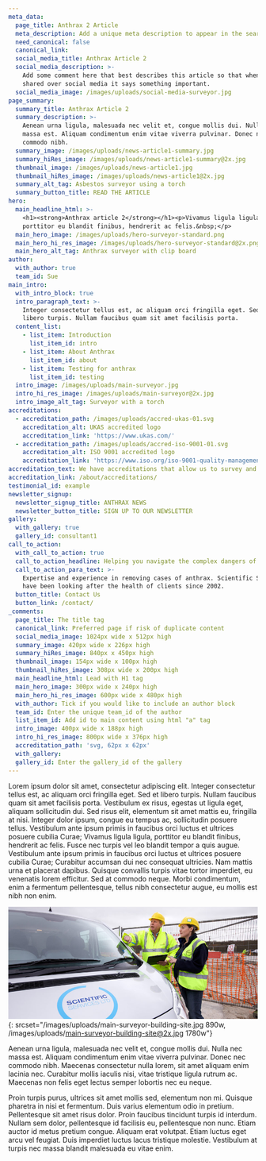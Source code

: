 ```yaml
---
meta_data:
  page_title: Anthrax 2 Article
  meta_description: Add a unique meta description to appear in the search engines.
  need_canonical: false
  canonical_link:
  social_media_title: Anthrax Article 2
  social_media_description: >-
    Add some comment here that best describes this article so that when it is
    shared over social media it says something important.
  social_media_image: /images/uploads/social-media-surveyor.jpg
page_summary:
  summary_title: Anthrax Article 2
  summary_description: >-
    Aenean urna ligula, malesuada nec velit et, congue mollis dui. Nulla nec
    massa est. Aliquam condimentum enim vitae viverra pulvinar. Donec nec
    commodo nibh.
  summary_image: /images/uploads/news-article1-summary.jpg
  summary_hiRes_image: /images/uploads/news-article1-summary@2x.jpg
  thumbnail_image: /images/uploads/news-article1.jpg
  thumbnail_hiRes_image: /images/uploads/news-article1@2x.jpg
  summary_alt_tag: Asbestos surveyor using a torch
  summary_button_title: READ THE ARTICLE
hero:
  main_headline_html: >-
    <h1><strong>Anthrax article 2</strong></h1><p>Vivamus ligula ligula,
    porttitor eu blandit finibus, hendrerit ac felis.&nbsp;</p>
  main_hero_image: /images/uploads/hero-surveyor-standard.png
  main_hero_hi_res_image: /images/uploads/hero-surveyor-standard@2x.png
  main_hero_alt_tag: Anthrax surveyor with clip board
author:
  with_author: true
  team_id: Sue
main_intro:
  with_intro_block: true
  intro_paragraph_text: >-
    Integer consectetur tellus est, ac aliquam orci fringilla eget. Sed et
    libero turpis. Nullam faucibus quam sit amet facilisis porta.
  content_list:
    - list_item: Introduction
      list_item_id: intro
    - list_item: About Anthrax
      list_item_id: about
    - list_item: Testing for anthrax
      list_item_id: testing
  intro_image: /images/uploads/main-surveyor.jpg
  intro_hi_res_image: /images/uploads/main-surveyor@2x.jpg
  intro_image_alt_tag: Surveyor with a torch
accreditations:
  - accreditation_path: /images/uploads/accred-ukas-01.svg
    accreditation_alt: UKAS accredited logo
    accreditation_link: 'https://www.ukas.com/'
  - accreditation_path: /images/uploads/accred-iso-9001-01.svg
    accreditation_alt: ISO 9001 accredited logo
    accreditation_link: 'https://www.iso.org/iso-9001-quality-management.html'
accreditation_text: We have accreditations that allow us to survey and test for anthrax.
accreditation_link: /about/accreditations/
testimonial_id: example
newsletter_signup:
  newsletter_signup_title: ANTHRAX NEWS
  newsletter_button_title: SIGN UP TO OUR NEWSLETTER
gallery:
  with_gallery: true
  gallery_id: consultant1
call_to_action:
  with_call_to_action: true
  call_to_action_headline: Helping you navigate the complex dangers of anthrax
  call_to_action_para_text: >-
    Expertise and experience in removing cases of anthrax. Scientific Services
    have been looking after the health of clients since 2002.
  button_title: Contact Us
  button_link: /contact/
_comments:
  page_title: The title tag
  canonical_link: Preferred page if risk of duplicate content
  social_media_image: 1024px wide x 512px high
  summary_image: 420px wide x 226px high
  summary_hiRes_image: 840px x 450px high
  thumbnail_image: 154px wide x 100px high
  thumbnail_hiRes_image: 308px wide x 200px high
  main_headline_html: Lead with H1 tag
  main_hero_image: 300px wide x 240px high
  main_hero_hi_res_image: 600px wide x 480px high
  with_author: Tick if you would like to include an author block
  team_id: Enter the unique team_id of the author
  list_item_id: Add id to main content using html "a" tag
  intro_image: 400px wide x 188px high
  intro_hi_res_image: 800px wide x 376px high
  accreditation_path: 'svg, 62px x 62px'
  with_gallery:
  gallery_id: Enter the gallery_id of the gallery
---
```


Lorem ipsum dolor sit amet, consectetur adipiscing elit. Integer consectetur tellus est, ac aliquam orci fringilla eget. Sed et libero turpis. Nullam faucibus quam sit amet facilisis porta. Vestibulum ex risus, egestas ut ligula eget, aliquam sollicitudin dui. Sed risus elit, elementum sit amet mattis eu, fringilla at nisi. Integer dolor ipsum, congue eu tempus ac, sollicitudin posuere tellus. Vestibulum ante ipsum primis in faucibus orci luctus et ultrices posuere cubilia Curae; Vivamus ligula ligula, porttitor eu blandit finibus, hendrerit ac felis. Fusce nec turpis vel leo blandit tempor a quis augue. Vestibulum ante ipsum primis in faucibus orci luctus et ultrices posuere cubilia Curae; Curabitur accumsan dui nec consequat ultricies. Nam mattis urna et placerat dapibus. Quisque convallis turpis vitae tortor imperdiet, eu venenatis lorem efficitur. Sed at commodo neque. Morbi condimentum, enim a fermentum pellentesque, tellus nibh consectetur augue, eu mollis est nibh non enim.

![](/images/uploads/main-surveyor-building-site.jpg){: srcset="/images/uploads/main-surveyor-building-site.jpg 890w, /images/uploads/main-surveyor-building-site@2x.jpg 1780w"}

Aenean urna ligula, malesuada nec velit et, congue mollis dui. Nulla nec massa est. Aliquam condimentum enim vitae viverra pulvinar. Donec nec commodo nibh. Maecenas consectetur nulla lorem, sit amet aliquam enim lacinia nec. Curabitur mollis iaculis nisi, vitae tristique ligula rutrum ac. Maecenas non felis eget lectus semper lobortis nec eu neque.

Proin turpis purus, ultrices sit amet mollis sed, elementum non mi. Quisque pharetra in nisi et fermentum. Duis varius elementum odio in pretium. Pellentesque sit amet risus dolor. Proin faucibus tincidunt turpis id interdum. Nullam sem dolor, pellentesque id facilisis eu, pellentesque non nunc. Etiam auctor id metus pretium congue. Aliquam erat volutpat. Etiam luctus eget arcu vel feugiat. Duis imperdiet luctus lacus tristique molestie. Vestibulum at turpis nec massa blandit malesuada eu vitae enim.
